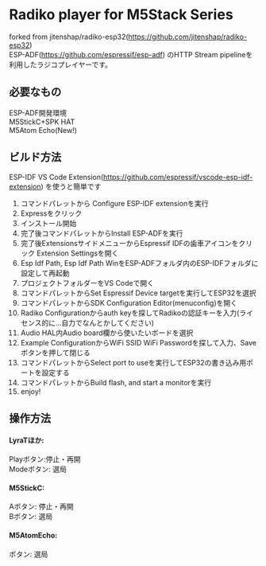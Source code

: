 # Radiko player for M5Stack Series  
forked from jitenshap/radiko-esp32(https://github.com/jitenshap/radiko-esp32)  
ESP-ADF(https://github.com/espressif/esp-adf) のHTTP Stream pipelineを利用したラジコプレイヤーです。  
  
## 必要なもの  
ESP-ADF開発環境  
M5StickC+SPK HAT  
M5Atom Echo(New!)  
  
## ビルド方法  
ESP-IDF VS Code Extension(https://github.com/espressif/vscode-esp-idf-extension)  を使うと簡単です  
1. コマンドパレットから Configure ESP-IDF extensionを実行  
2. Expressをクリック  
3. インストール開始  
4. 完了後コマンドパレットからInstall ESP-ADFを実行  
5. 完了後ExtensionsサイドメニューからEspressif IDFの歯車アイコンをクリック Extension Settingsを開く
6. Esp Idf Path, Esp Idf Path WinをESP-ADFフォルダ内のESP-IDFフォルダに設定して再起動  
7. プロジェクトフォルダーをVS Codeで開く  
8. コマンドパレットからSet Espressif Device targetを実行してESP32を選択
9. コマンドパレットからSDK Configuration Editor(menuconfig)を開く 
10. Radiko Configurationからauth keyを探してRadikoの認証キーを入力(ライセンス的に…自力でなんとかしてください)  
12. Audio HAL内Audio board欄から使いたいボードを選択  
11. Example ConfigurationからWiFi SSID WiFi Passwordを探して入力、Saveボタンを押して閉じる
13. コマンドパレットからSelect port to useを実行してESP32の書き込み用ポートを設定する  
14. コマンドパレットからBuild flash, and start a monitorを実行
15. enjoy!  
  
## 操作方法  
#### LyraTほか:  
Playボタン:停止・再開  
Modeボタン: 選局  
  
#### M5StickC:  
Aボタン: 停止・再開  
Bボタン: 選局

#### M5AtomEcho:  
ボタン: 選局  
